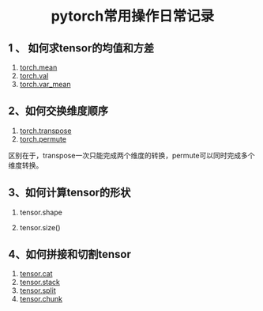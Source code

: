  <center>
     <h1>pytorch常用操作日常记录</h1>
 </center>

##  1 、 如何求tensor的均值和方差

1. [torch.mean](https://pytorch.org/docs/stable/generated/torch.mean.html?highlight=torch%20mean#torch.mean)
2. [torch.val](https://pytorch.org/docs/stable/generated/torch.std.html?highlight=torch%20std#torch.std)
3. [torch.var_mean](https://pytorch.org/docs/stable/generated/torch.var_mean.html?highlight=torch%20var_mean#torch.var_mean)

## 2、如何交换维度顺序

1. [torch.transpose](https://pytorch.org/docs/stable/generated/torch.transpose.html?highlight=transpose#torch.transpose)
2. [torch.permute](https://pytorch.org/docs/stable/generated/torch.permute.html#torch.permute)

区别在于，transpose一次只能完成两个维度的转换，permute可以同时完成多个维度转换。



## 3、如何计算tensor的形状

1. tensor.shape

2. tensor.size()

   

## 4、如何拼接和切割tensor

1. [tensor.cat](https://pytorch.org/docs/stable/generated/torch.cat.html?highlight=cat#torch.cat)
2. [tensor.stack](https://pytorch.org/docs/stable/generated/torch.stack.html?highlight=torch%20stack#torch.stack)
3. [tensor.split](https://pytorch.org/docs/stable/generated/torch.split.html#torch.split)
4. [tensor.chunk](https://pytorch.org/docs/stable/generated/torch.chunk.html#torch.chunk)



